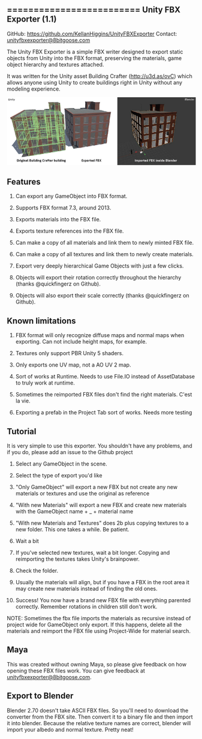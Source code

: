 =========================
Unity FBX Exporter (1.1)
-------------------------

GitHub: https://github.com/KellanHiggins/UnityFBXExporter
Contact: unityfbxexporter@8bitgoose.com

The Unity FBX Exporter is a simple FBX writer designed to export static objects from Unity into the FBX format, preserving the materials, game object hierarchy and textures attached.

It was written for the Unity asset Building Crafter (http://u3d.as/ovC) which allows anyone using Unity to create buildings right in Unity without any modeling experience.

![Left is Unity](/Docs/ExampleExport.jpg?raw=true "Optional Title")


Features
-------------------------

1. Can export any GameObject into FBX format.

2. Supports FBX format 7.3, around 2013.

3. Exports materials into the FBX file.

4. Exports texture references into the FBX file.

5. Can make a copy of all materials and link them to newly minted FBX file.

6. Can make a copy of all textures and link them to newly create materials.

7. Export very deeply hierarchical Game Objects with just a few clicks.

8. Objects will export their rotation correctly throughout the hierarchy (thanks @quickfingerz on Github).

9. Objects will also export their scale correctly (thanks @quickfingerz on Github).


Known limitations
-------------------------

1. FBX format will only recognize diffuse maps and normal maps when exporting. Can not include height maps, for example.

2. Textures only support PBR Unity 5 shaders.

3. Only exports one UV map, not a AO UV 2 map.

4. Sort of works at Runtime. Needs to use File.IO instead of AssetDatabase to truly work at runtime.

5. Sometimes the reimported FBX files don't find the right materials. C'est la vie.

6. Exporting a prefab in the Project Tab sort of works. Needs more testing


Tutorial
-------------------------

It is very simple to use this exporter. You shouldn't have any problems, and if you do, please add an issue to the Github project

1. Select any GameObject in the scene.

2. Select the type of export you'd like

3. "Only GameObject" will export a new FBX but not create any new materials or textures and use the original as reference

4. "With new Materials" will export a new FBX and create new materials with the GameObject name + _ + material name

5. "With new Materials and Textures" does 2b plus copying textures to a new folder. This one takes a while. Be patient.

6. Wait a bit

7. If you've selected new textures, wait a bit longer. Copying and reimporting the textures takes Unity's brainpower.

8. Check the folder.

9. Usually the materials will align, but if you have a FBX in the root area it may create new materials instead of finding the old ones.

10. Success! You now have a brand new FBX file with everything parented correctly. Remember rotations in children still don't work.

NOTE: Sometimes the fbx file imports the materials as recursive instead of project wide for GameObject only export. If this happens, delete all the materials and reimport the FBX file using Project-Wide for material search.


Maya
------------------------

This was created without owning Maya, so please give feedback on how opening these FBX files work. You can give feedback at unityfbxexporter@8bitgoose.com.


Export to Blender
------------------------

Blender 2.70 doesn't take ASCII FBX files. So you'll need to download the converter from the FBX site. Then convert it to a binary file and then import it into blender. Because the relative texture names are correct, blender will import your albedo and normal texture. Pretty neat!

